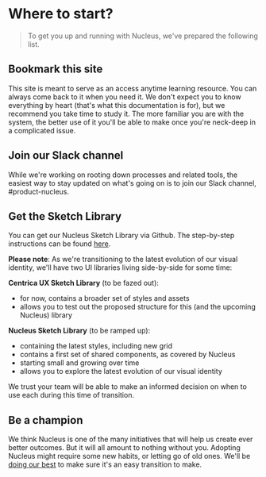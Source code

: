 # Where to start?

> To get you up and running with Nucleus, we've prepared the following list.

## Bookmark this site

This site is meant to serve as an access anytime learning resource. You can always come back to it when you need it. We don't expect you to know everything by heart (that's what this documentation is for), but we recommend you take time to study it. The more familiar you are with the system, the better use of it you'll be able to make once you're neck-deep in a complicated issue.

## Join our Slack channel

While we're working on rooting down processes and related tools, the easiest way to stay updated on what's going on is to join our Slack channel, #product-nucleus.

## Get the Sketch Library

You can get our Nucleus Sketch Library via Github. The step-by-step instructions can be found [here](https://centrica.frontify.com/d/d5BuWPqlVMmG/design-tools#/design-tools/our-sketch-library/setting-up-the-sketch-library).

**Please note**: As we're transitioning to the latest evolution of our visual identity, we'll have two UI libraries living side-by-side for some time:

**Centrica UX Sketch Library** (to be fazed out):

* for now, contains a broader set of styles and assets
* allows you to test out the proposed structure for this (and the upcoming Nucleus) library

**Nucleus Sketch Library** (to be ramped up):

* containing the latest styles, including new grid
* contains a first set of shared components, as covered by Nucleus
* starting small and growing over time
* allows you to explore the latest evolution of our visual identity

We trust your team will be able to make an informed decision on when to use each during this time of transition.

## Be a champion

We think Nucleus is one of the many initiatives that will help us create ever better outcomes. But it will all amount to nothing without you. Adopting Nucleus might require some new habits, or letting go of old ones. We'll be [doing our best](https://centrica.frontify.com/r/fJzwMc-z1kyAy-jwTKeIAj4c00hwAnTW19gZDuSC0jQ,) to make sure it's an easy transition to make.
